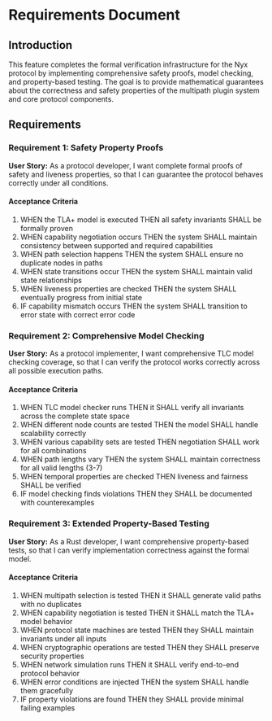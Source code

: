 # Requirements Document

## Introduction

This feature completes the formal verification infrastructure for the Nyx protocol by implementing comprehensive safety proofs, model checking, and property-based testing. The goal is to provide mathematical guarantees about the correctness and safety properties of the multipath plugin system and core protocol components.

## Requirements

### Requirement 1: Safety Property Proofs

**User Story:** As a protocol developer, I want complete formal proofs of safety and liveness properties, so that I can guarantee the protocol behaves correctly under all conditions.

#### Acceptance Criteria

1. WHEN the TLA+ model is executed THEN all safety invariants SHALL be formally proven
2. WHEN capability negotiation occurs THEN the system SHALL maintain consistency between supported and required capabilities
3. WHEN path selection happens THEN the system SHALL ensure no duplicate nodes in paths
4. WHEN state transitions occur THEN the system SHALL maintain valid state relationships
5. WHEN liveness properties are checked THEN the system SHALL eventually progress from initial state
6. IF capability mismatch occurs THEN the system SHALL transition to error state with correct error code

### Requirement 2: Comprehensive Model Checking

**User Story:** As a protocol implementer, I want comprehensive TLC model checking coverage, so that I can verify the protocol works correctly across all possible execution paths.

#### Acceptance Criteria

1. WHEN TLC model checker runs THEN it SHALL verify all invariants across the complete state space
2. WHEN different node counts are tested THEN the model SHALL handle scalability correctly
3. WHEN various capability sets are tested THEN negotiation SHALL work for all combinations
4. WHEN path lengths vary THEN the system SHALL maintain correctness for all valid lengths (3-7)
5. WHEN temporal properties are checked THEN liveness and fairness SHALL be verified
6. IF model checking finds violations THEN they SHALL be documented with counterexamples

### Requirement 3: Extended Property-Based Testing

**User Story:** As a Rust developer, I want comprehensive property-based tests, so that I can verify implementation correctness against the formal model.

#### Acceptance Criteria

1. WHEN multipath selection is tested THEN it SHALL generate valid paths with no duplicates
2. WHEN capability negotiation is tested THEN it SHALL match the TLA+ model behavior
3. WHEN protocol state machines are tested THEN they SHALL maintain invariants under all inputs
4. WHEN cryptographic operations are tested THEN they SHALL preserve security properties
5. WHEN network simulation runs THEN it SHALL verify end-to-end protocol behavior
6. WHEN error conditions are injected THEN the system SHALL handle them gracefully
7. IF property violations are found THEN they SHALL provide minimal failing examples
